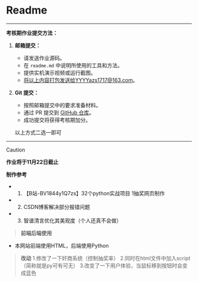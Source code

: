 # Readme

---

**考核期作业提交方法：**

1. **邮箱提交：**
   - 请发送作业源码。
   - 在 `readme.md` 中说明所使用的工具和方法。
   - 提供实机演示视频或运行截图。
   - 将以上内容打包发送给YYYYazs1717@163.com。

2. **Git 提交：**
   
   - 按照邮箱提交中的要求准备材料。
   - 通过 PR 提交到 [GitHub 仓库](https://github.com/Yazs-17/Snc_PP_Assessment_Period_Work)。
   - 成功提交将获得考核期加分。
   
   
   
   以上方式二选一即可

---



> [!CAUTION]
>
> **作业将于11月22日截止**
>
> **制作参考**
 - 1.	【B站-BV1844y1Q7zs】32个python实战项目 1抽奖网页制作
 - 2.	CSDN博客解决部分报错问题
 - 3.	智谱清言优化其美观度（个人还真不会做）


> **前端后端使用**
  - 本网站前端使用HTML，后端使用Python


>**改动**
   1.修改了一下奸商系统（控制抽奖率）
   2.同时在html文件中加入script（简称就是py可有可无）
   3.改变了一下用户体验，当鼠标移到按钮时会变成蓝色

